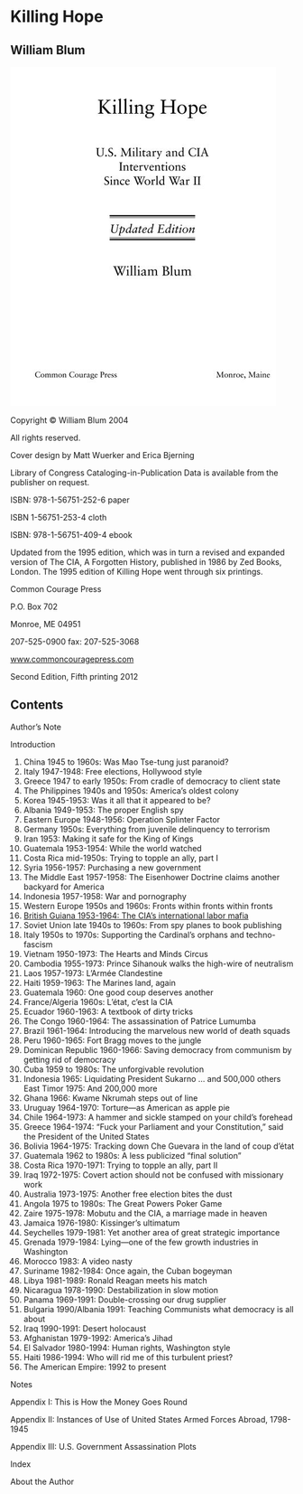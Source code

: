 # Killing Hope

## William Blum

![Killing Hope](kh_title.jpeg)

Copyright © William Blum 2004

All rights reserved.

Cover design by Matt Wuerker and Erica Bjerning

Library of Congress Cataloging-in-Publication Data is available from the publisher on request.

ISBN: 978-1-56751-252-6 paper

ISBN 1-56751-253-4 cloth

ISBN: 978-1-56751-409-4 ebook

Updated from the 1995 edition, which was in turn a revised and expanded version of The CIA, A Forgotten History, published in 1986 by Zed Books, London. The 1995 edition of Killing Hope went through six printings.

Common Courage Press

P.O. Box 702

Monroe, ME 04951

207-525-0900 fax: 207-525-3068

www.commoncouragepress.com

Second Edition, Fifth printing 2012

## Contents

Author’s Note

Introduction

1. China 1945 to 1960s: Was Mao Tse-tung just paranoid?
2. Italy 1947-1948: Free elections, Hollywood style
3. Greece 1947 to early 1950s: From cradle of democracy to client state
4. The Philippines 1940s and 1950s: America’s oldest colony
5. Korea 1945-1953: Was it all that it appeared to be?
6. Albania 1949-1953: The proper English spy
7. Eastern Europe 1948-1956: Operation Splinter Factor
8. Germany 1950s: Everything from juvenile delinquency to terrorism
9. Iran 1953: Making it safe for the King of Kings
10. Guatemala 1953-1954: While the world watched
11. Costa Rica mid-1950s: Trying to topple an ally, part I
12. Syria 1956-1957: Purchasing a new government
13. The Middle East 1957-1958: The Eisenhower Doctrine claims another backyard for America
14. Indonesia 1957-1958: War and pornography
15. Western Europe 1950s and 1960s: Fronts within fronts within fronts
16. <a href="./16_British_Guiana.md">British Guiana 1953-1964: The CIA’s international labor mafia</a>
17. Soviet Union late 1940s to 1960s: From spy planes to book publishing
18. Italy 1950s to 1970s: Supporting the Cardinal’s orphans and techno-fascism
19. Vietnam 1950-1973: The Hearts and Minds Circus
20. Cambodia 1955-1973: Prince Sihanouk walks the high-wire of neutralism
21. Laos 1957-1973: L’Armée Clandestine
22. Haiti 1959-1963: The Marines land, again
23. Guatemala 1960: One good coup deserves another
24. France/Algeria 1960s: L’état, c’est la CIA
25. Ecuador 1960-1963: A textbook of dirty tricks
26. The Congo 1960-1964: The assassination of Patrice Lumumba
27. Brazil 1961-1964: Introducing the marvelous new world of death squads
28. Peru 1960-1965: Fort Bragg moves to the jungle
29. Dominican Republic 1960-1966: Saving democracy from communism by getting rid of democracy
30. Cuba 1959 to 1980s: The unforgivable revolution
31. Indonesia 1965: Liquidating President Sukarno … and 500,000 others East Timor 1975: And 200,000 more
32. Ghana 1966: Kwame Nkrumah steps out of line
33. Uruguay 1964-1970: Torture—as American as apple pie
34. Chile 1964-1973: A hammer and sickle stamped on your child’s forehead
35. Greece 1964-1974: “Fuck your Parliament and your Constitution,” said the President of the United States
36. Bolivia 1964-1975: Tracking down Che Guevara in the land of coup d’état
37. Guatemala 1962 to 1980s: A less publicized “final solution”
38. Costa Rica 1970-1971: Trying to topple an ally, part II
39. Iraq 1972-1975: Covert action should not be confused with missionary work
40. Australia 1973-1975: Another free election bites the dust
41. Angola 1975 to 1980s: The Great Powers Poker Game
42. Zaire 1975-1978: Mobutu and the CIA, a marriage made in heaven
43. Jamaica 1976-1980: Kissinger’s ultimatum
44. Seychelles 1979-1981: Yet another area of great strategic importance
45. Grenada 1979-1984: Lying—one of the few growth industries in Washington
46. Morocco 1983: A video nasty
47. Suriname 1982-1984: Once again, the Cuban bogeyman
48. Libya 1981-1989: Ronald Reagan meets his match
49. Nicaragua 1978-1990: Destabilization in slow motion
50. Panama 1969-1991: Double-crossing our drug supplier
51. Bulgaria 1990/Albania 1991: Teaching Communists what democracy is all about
52. Iraq 1990-1991: Desert holocaust
53. Afghanistan 1979-1992: America’s Jihad
54. El Salvador 1980-1994: Human rights, Washington style
55. Haiti 1986-1994: Who will rid me of this turbulent priest?
56. The American Empire: 1992 to present

Notes

Appendix I: This is How the Money Goes Round

Appendix II: Instances of Use of United States Armed Forces Abroad, 1798-1945

Appendix III: U.S. Government Assassination Plots

Index

About the Author
